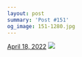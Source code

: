 ```yaml
---
layout: post
summary: 'Post #151'
og_image: 151-1280.jpg
---
```


<p>
  <time>
    <a href="/151">April 18, 2022</a>
  </time>
  <a href="/151">
    <img src="{{ site.assets_url }}/151-640.jpg" srcset="{{ site.assets_url }}/151-320.jpg 320w, {{ site.assets_url }}/151-640.jpg 640w, {{ site.assets_url }}/151-960.jpg 960w, {{ site.assets_url }}/151-1280.jpg 1280w" sizes="(min-width: 700px) 50vw, calc(100vw - 2rem)" />
  </a>
</p>
